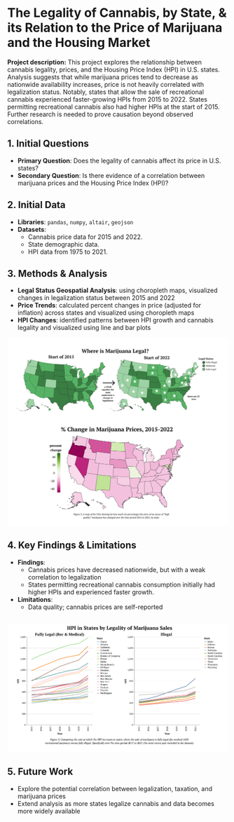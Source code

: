 # The Legality of Cannabis, by State, & its Relation to the Price of Marijuana and the Housing Market

**Project description:** This project explores the relationship between cannabis legality, prices, and the Housing Price Index (HPI) in U.S. states. Analysis suggests that while marijuana prices tend to decrease as nationwide availability increases, price is not heavily correlated with legalization status. Notably, states that allow the sale of recreational cannabis experienced faster-growing HPIs from 2015 to 2022. States permitting recreational cannabis also had higher HPIs at the start of 2015. Further research is needed to prove causation beyond observed correlations.

## 1. Initial Questions
- **Primary Question**: Does the legality of cannabis affect its price in U.S. states?
- **Secondary Question**: Is there evidence of a correlation between marijuana prices and the Housing Price Index (HPI)?

## 2. Initial Data
- **Libraries**: `pandas`, `numpy`, `altair`, `geojson`
- **Datasets**:
  - Cannabis price data for 2015 and 2022.
  - State demographic data.
  - HPI data from 1975 to 2021.

## 3. Methods & Analysis
- **Legal Status Geospatial Analysis**: using choropleth maps, visualized changes in legalization status between 2015 and 2022
- **Price Trends**: calculated percent changes in price (adjusted for inflation) across states and visualized using choropleth maps
- **HPI Changes**: identified patterns between HPI growth and cannabis legality and visualized using line and bar plots

<img src="images/marijuana_maps.png?raw=true"/>

## 4. Key Findings & Limitations
- **Findings**:
  - Cannabis prices have decreased nationwide, but with a weak correlation to legalization
  - States permitting recreational cannabis consumption initially had higher HPIs and experienced faster growth.
- **Limitations**:
  - Data quality; cannabis prices are self-reported
<br />
<img src="images/hpi.png?raw=true"/>

## 5. Future Work
- Explore the potential correlation between legalization, taxation, and marijuana prices
- Extend analysis as more states legalize cannabis and data becomes more widely available
